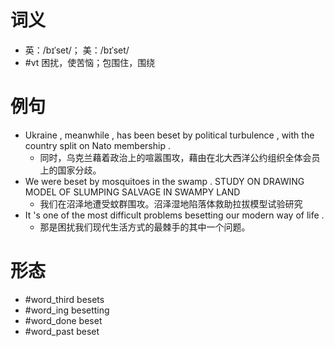 # 词义
- 英：/bɪˈset/； 美：/bɪˈset/
- #vt 困扰，使苦恼；包围住，围绕
# 例句
- Ukraine , meanwhile , has been beset by political turbulence , with the country split on Nato membership .
	- 同时，乌克兰藉着政治上的喧嚣围攻，藉由在北大西洋公约组织全体会员上的国家分歧。
- We were beset by mosquitoes in the swamp . STUDY ON DRAWING MODEL OF SLUMPING SALVAGE IN SWAMPY LAND
	- 我们在沼泽地遭受蚊群围攻。沼泽湿地陷落体救助拉拔模型试验研究
- It 's one of the most difficult problems besetting our modern way of life .
	- 那是困扰我们现代生活方式的最棘手的其中一个问题。
# 形态
- #word_third besets
- #word_ing besetting
- #word_done beset
- #word_past beset
